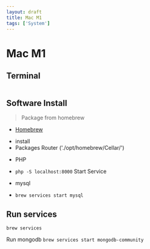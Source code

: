 ```yaml
---
layout: draft
title: Mac M1
tags: ['System']
---
```


# Mac M1

## Terminal

```shell

```

## Software Install
> Package from homebrew
+ [Homebrew](Package-Details/Homebrew.md)
 - install
 - Packages Router ('./opt/homebrew/Cellar/')
+ PHP
 - `php -S localhost:8000` Start Service
+ mysql
 - `brew services start mysql`

 ## Run services
`brew services`

Run mongodb
`brew services start mongodb-community`

